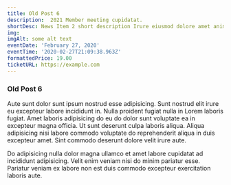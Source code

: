 ```yaml
---
title: Old Post 6
description:  2021 Member meeting cupidatat.
shortDesc: News Item 2 short description Irure eiusmod dolore amet anim non laboris amet.
img: 
imgAlt: some alt text
eventDate: 'February 27, 2020'
eventTime: '2020-02-27T21:09:38.963Z'
formattedPrice: 19.00
ticketURL: https://example.com
---
```


### Old Post 6

Aute sunt dolor sunt ipsum nostrud esse adipisicing. Sunt nostrud elit irure eu excepteur labore incididunt in. Nulla proident fugiat nulla in Lorem laboris fugiat. Amet laboris adipisicing do eu do dolor sunt voluptate ea in excepteur magna officia. Ut sunt deserunt culpa laboris aliqua. Aliqua adipisicing nisi labore commodo voluptate do reprehenderit aliqua in duis excepteur amet. Sint commodo deserunt dolore velit irure aute.

Do adipisicing nulla dolor magna ullamco et amet labore cupidatat ad incididunt adipisicing. Velit enim veniam nisi do minim pariatur esse. Pariatur veniam ex labore non est duis commodo excepteur exercitation laboris aute. 
